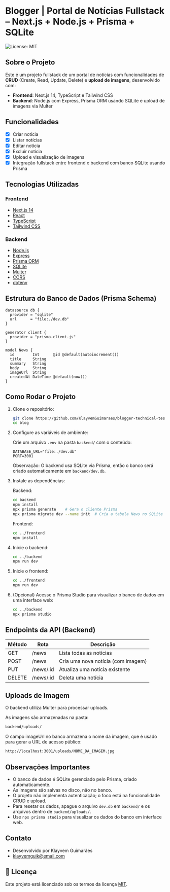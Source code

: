 # Blogger | Portal de Notícias Fullstack – Next.js + Node.js + Prisma + SQLite
![License: MIT](https://img.shields.io/badge/License-MIT-yellow.svg)

## Sobre o Projeto

Este é um projeto fullstack de um portal de notícias com funcionalidades de **CRUD** (Create, Read, Update, Delete) e **upload de imagens**, desenvolvido com:

- **Frontend**: Next.js 14, TypeScript e Tailwind CSS
- **Backend**: Node.js com Express, Prisma ORM usando SQLite e upload de imagens via Multer

## Funcionalidades

- [x] Criar notícia
- [x] Listar notícias
- [x] Editar notícia
- [x] Excluir notícia
- [x] Upload e visualização de imagens
- [x] Integração fullstack entre frontend e backend com banco SQLite usando Prisma

## Tecnologias Utilizadas

### Frontend

- [Next.js 14](https://nextjs.org/)
- [React](https://react.dev/)
- [TypeScript](https://www.typescriptlang.org/)
- [Tailwind CSS](https://tailwindcss.com/)

### Backend

- [Node.js](https://nodejs.org/)
- [Express](https://expressjs.com/)
- [Prisma ORM](https://www.prisma.io/)
- [SQLite](https://www.sqlite.org/index.html)
- [Multer](https://github.com/expressjs/multer)
- [CORS](https://expressjs.com/en/resources/middleware/cors.html)
- [dotenv](https://www.npmjs.com/package/dotenv)

## Estrutura do Banco de Dados (Prisma Schema)

```prisma
datasource db {
  provider = "sqlite"
  url      = "file:./dev.db"
}

generator client {
  provider = "prisma-client-js"
}

model News {
  id        Int      @id @default(autoincrement())
  title     String
  summary   String
  body      String
  imageUrl  String
  createdAt DateTime @default(now())
}
```

## Como Rodar o Projeto

1. Clone o repositório:

   ```bash
   git clone https://github.com/KlayvemGuimaraes/blogger-technical-test
   cd blog
   ```

2. Configure as variáveis de ambiente:

   Crie um arquivo `.env` na pasta `backend/` com o conteúdo:

   ```env
   DATABASE_URL="file:./dev.db"
   PORT=3001
   ```

   Observação: O backend usa SQLite via Prisma, então o banco será criado automaticamente em `backend/dev.db`.

3. Instale as dependências:

   Backend:

   ```bash
   cd backend
   npm install
   npx prisma generate    # Gera o cliente Prisma
   npx prisma migrate dev --name init  # Cria a tabela News no SQLite
   ```

   Frontend:

   ```bash
   cd ../frontend
   npm install
   ```

4. Inicie o backend:

   ```bash
   cd ../backend
   npm run dev
   ```

5. Inicie o frontend:

   ```bash
   cd ../frontend
   npm run dev
   ```

6. (Opcional) Acesse o Prisma Studio para visualizar o banco de dados em uma interface web:

   ```bash
   cd ../backend
   npx prisma studio
   ```

## Endpoints da API (Backend)

| Método | Rota   | Descrição                |
| ------ | ------ | ------------------------ |
| GET    | /news  | Lista todas as notícias  |
| POST   | /news  | Cria uma nova notícia (com imagem) |
| PUT    | /news/:id | Atualiza uma notícia existente |
| DELETE | /news/:id | Deleta uma notícia     |

## Uploads de Imagem

O backend utiliza Multer para processar uploads.

As imagens são armazenadas na pasta:

```bash
backend/uploads/
```

O campo imageUrl no banco armazena o nome da imagem, que é usado para gerar a URL de acesso público:

```bash
http://localhost:3001/uploads/NOME_DA_IMAGEM.jpg
```

## Observações Importantes

- O banco de dados é SQLite gerenciado pelo Prisma, criado automaticamente.
- As imagens são salvas no disco, não no banco.
- O projeto não implementa autenticação; o foco está na funcionalidade CRUD e upload.
- Para resetar os dados, apague o arquivo `dev.db` em `backend/` e os arquivos dentro de `backend/uploads/`.
- Use `npx prisma studio` para visualizar os dados do banco em interface web.

## Contato

- Desenvolvido por Klayvem Guimarães
- klayvemguik@email.com

## 📝 Licença

Este projeto está licenciado sob os termos da licença [MIT](LICENSE).